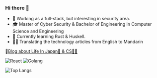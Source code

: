 ### Hi there 👋

- 🧐 Working as a full-stack, but interesting in security area.
- 🎓 Master of Cyber Security & Bachelor of Engineering in Computer Science and Engineering
- 🌱 Currently learning Rust & Huskell.
- ✍🏻 Translating the technology articles from English to Mandarin

📔[Blog about Life In Japan🗼 & CS👨‍💻](https://www.notion.so/jjjjackson/Jackson-s-blog-0699bf13a0964ef4bd37e6692a2d67ec)

![React](https://img.shields.io/badge/-React-%23282C34?style=flat-square&logo=react)
![Golang](https://img.shields.io/badge/-Golang-76E1FE.svg?logo=go&style=flat-square)

![Top Langs](https://github-readme-stats.vercel.app/api/top-langs/?username=jjjjackson&layout=compact&theme=graywhite&hide=php,html)


<!--
The porfile is created with [shields](https://codesandbox.io/s/icon-generator-shields-io-t8csp?fontsize=14&file=/src/main.js)
-->

